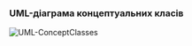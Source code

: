 ### UML-діаграма концептуальних класів
![UML-ConceptClasses](/2-SoftwareDesign/2.1-UMLConceptClasses/UML-ConceptClasses_revised.jpg)
